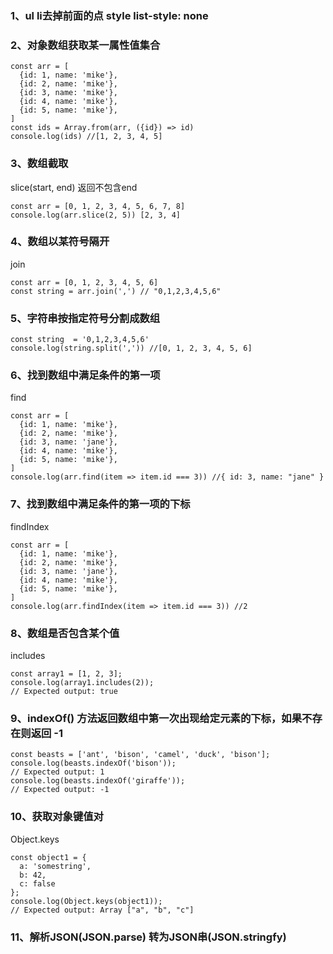 ### 1、ul li去掉前面的点 style list-style: none
### 2、对象数组获取某一属性值集合
```
const arr = [
  {id: 1, name: 'mike'},
  {id: 2, name: 'mike'},
  {id: 3, name: 'mike'},
  {id: 4, name: 'mike'},
  {id: 5, name: 'mike'},
]
const ids = Array.from(arr, ({id}) => id)
console.log(ids) //[1, 2, 3, 4, 5]
```
### 3、数组截取
slice(start, end) 返回不包含end
```
const arr = [0, 1, 2, 3, 4, 5, 6, 7, 8]
console.log(arr.slice(2, 5)) [2, 3, 4]
```
### 4、数组以某符号隔开 
join
```
const arr = [0, 1, 2, 3, 4, 5, 6]
const string = arr.join(',') // "0,1,2,3,4,5,6"
```
### 5、字符串按指定符号分割成数组

```
const string  = '0,1,2,3,4,5,6'
console.log(string.split(',')) //[0, 1, 2, 3, 4, 5, 6]
```
### 6、找到数组中满足条件的第一项
find
```
const arr = [
  {id: 1, name: 'mike'},
  {id: 2, name: 'mike'},
  {id: 3, name: 'jane'},
  {id: 4, name: 'mike'},
  {id: 5, name: 'mike'},
]
console.log(arr.find(item => item.id === 3)) //{ id: 3, name: "jane" }
```
### 7、找到数组中满足条件的第一项的下标
findIndex
```
const arr = [
  {id: 1, name: 'mike'},
  {id: 2, name: 'mike'},
  {id: 3, name: 'jane'},
  {id: 4, name: 'mike'},
  {id: 5, name: 'mike'},
]
console.log(arr.findIndex(item => item.id === 3)) //2
```
### 8、数组是否包含某个值
includes
```
const array1 = [1, 2, 3];
console.log(array1.includes(2));
// Expected output: true
```
### 9、indexOf() 方法返回数组中第一次出现给定元素的下标，如果不存在则返回 -1
```
const beasts = ['ant', 'bison', 'camel', 'duck', 'bison'];
console.log(beasts.indexOf('bison'));
// Expected output: 1
console.log(beasts.indexOf('giraffe'));
// Expected output: -1
```
### 10、获取对象键值对
Object.keys
```
const object1 = {
  a: 'somestring',
  b: 42,
  c: false
};
console.log(Object.keys(object1));
// Expected output: Array ["a", "b", "c"]
```
### 11、解析JSON(JSON.parse) 转为JSON串(JSON.stringfy)
